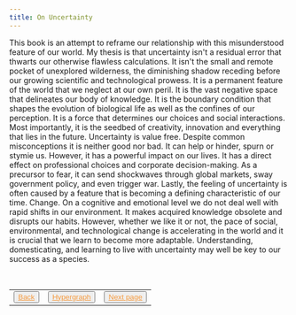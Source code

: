 ```yaml
---
title: On Uncertainty
---
```

This book is an attempt to reframe our relationship with this misunderstood feature of our world. My thesis is that uncertainty isn't a residual error that thwarts our otherwise flawless calculations. It isn't the small and remote pocket of unexplored wilderness, the diminishing shadow receding before our growing scientific and technological prowess. It is a permanent feature of the world that we neglect at our own peril. It is the vast negative space that delineates our body of knowledge. It is the boundary condition that shapes the evolution of biological life as well as the confines of our perception. It is a force that determines our choices and social interactions. Most importantly, it is the seedbed of creativity, innovation and everything that lies in the future. Uncertainty is value free. Despite common misconceptions it is neither good nor bad. It can help or hinder, spurn or stymie us. However, it has a powerful impact on our lives. It has a direct effect on professional choices and corporate decision-making. As a precursor to fear, it can send shockwaves through global markets, sway government policy, and even trigger war. Lastly, the feeling of uncertainty is often caused by a feature that is becoming a defining characteristic of our time. Change. On a cognitive and emotional level we do not deal well with rapid shifts in our environment. It makes acquired knowledge obsolete and disrupts our habits. However, whether we like it or not, the pace of social, environmental, and technological change is accelerating in the world and it is crucial that we learn to become more adaptable. Understanding, domesticating, and learning to live with uncertainty may well be key to our success as a species.

<table> 
  <tr>  
    <td><button type="button"><a href="/origin-story" style="color: #f5993d">Back</a></button></td>  
    <td><button type="button"><a href="/hypergraph" style="color: #f5993d">Hypergraph</a></button></td>   
    <td><button type="button"><a href="/bruno-latour-quote" style="color: #f5993d">Next page</a></button> </td>  
  </tr>   
</table>